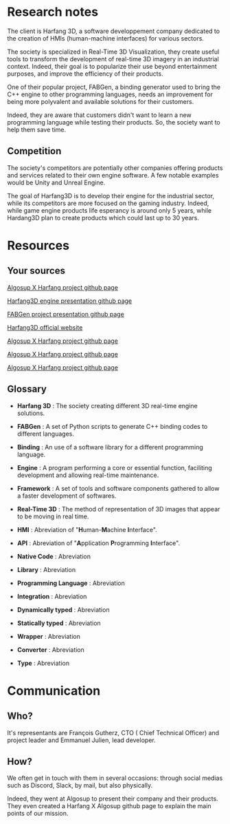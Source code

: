 # Research notes

The client is Harfang 3D, a software developpement company dedicated to the creation of HMIs (human-machine interfaces) for various sectors. 

The society is specialized in Real-Time 3D Visualization, they create useful tools to transform the development of real-time 3D imagery in an industrial context. Indeed, their goal is to popularize their use beyond entertainment purposes, and improve the efficiency of their products. 

One of their popular project, FABGen, a binding generator used to bring the C++ engine to other programming languages, needs an improvement for being more polyvalent and available solutions for their customers. 

Indeed, they are aware that customers didn't want to learn a new programming language while testing their products. So, the society want to help them save time.

## Competition
The society's competitors are potentially other companies offering products and services related to their own engine software. A few notable examples would be Unity and Unreal Engine.

The goal of Harfang3D is to develop their engine for the industrial sector, while its competitors are more focused on the gaming industry. Indeed, while game engine products life esperancy is around only 5 years, while Hardang3D plan to create products which could last up to 30 years.

# Resources
## Your sources

[Algosup X Harfang project github page](https://github.com/harfang3d/algosup-binding-project)

[Harfang3D engine presentation github page](https://github.com/harfang3d/harfang3d)

[FABGen project presentation github page](https://github.com/ejulien/FABGen/)

[Harfang3D official website](https://www.harfang3d.com/en_US/)

[Algosup X Harfang project github page](https://github.com/harfang3d/algosup-binding-project)

[Algosup X Harfang project github page](https://github.com/harfang3d/algosup-binding-project)

[Algosup X Harfang project github page](https://github.com/harfang3d/algosup-binding-project)


## Glossary
 - **Harfang 3D** : The society creating different 3D real-time engine solutions. 

 - **FABGen** : A set of Python scripts to generate C++ binding codes to different languages. 

 - **Binding** : An use of a software library for a different programming language.

 - **Engine** : A program performing a core or essential function, faciliting development and allowing real-time maintenance.

 - **Framework** : A set of tools and software components gathered to allow a faster development of softwares.  

 - **Real-Time 3D** : The method of representation of 3D images that appear to be moving in real time.

 - **HMI** : Abreviation of "**H**uman-**M**achine **I**nterface".  

 - **API** : Abreviation of "**A**pplication **P**rogramming **I**nterface". 

 - **Native Code** : Abreviation

 - **Library** : Abreviation

 - **Programming Language** : Abreviation

 - **Integration** : Abreviation

 - **Dynamically typed** : Abreviation

 - **Statically typed** : Abreviation

 - **Wrapper** : Abreviation

 - **Converter** : Abreviation

 - **Type** : Abreviation


# Communication

## Who?
It's representants are François Gutherz, CTO ( Chief Technical Officer) and project leader and Emmanuel Julien, lead developer.

## How?

We often get in touch with them in several occasions: through social medias such as Discord, Slack, by mail, but also physically. 

Indeed, they went at Algosup to present their company and their products. They even created a Harfang X Algosup github page to explain the main points of our mission.